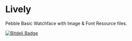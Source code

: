 
# Lively

Pebble Basic Watchface with Image & Font Resource files.

[![Bitdeli Badge](https://d2weczhvl823v0.cloudfront.net/edwardhotchkiss/lively/trend.png)](https://bitdeli.com/free "Bitdeli Badge")
